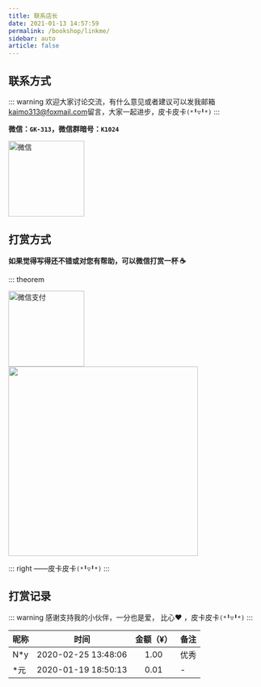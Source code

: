```yaml
---
title: 联系店长
date: 2021-01-13 14:57:59
permalink: /bookshop/linkme/
sidebar: auto
article: false
---
```


## 联系方式

::: warning
欢迎大家讨论交流，有什么意见或者建议可以发我邮箱[kaimo313@foxmail.com](mailto:kaimo313@foxmail.com)留言，大家一起进步，皮卡皮卡`(*╹▽╹*)`
:::

**微信：`GK-313`，微信群暗号：`K1024`**

<img width="150" src='/blogs/img/mm_qrcode.png' alt="微信"/>

## 打赏方式

**如果觉得写得还不错或对您有帮助，可以微信打赏一杯 :coffee:**

::: theorem

<img width="150" src='/blogs/img/mm_facetoface_collect_qrcode.png' alt="微信支付"/>
<img width="375" src="/blogs/img/pikapika.jpg"/>

::: right
——皮卡皮卡`(*╹▽╹*)`
:::

## 打赏记录

::: warning
感谢支持我的小伙伴，一分也是爱， 比心:heart: ，皮卡皮卡`(*╹▽╹*)`
:::

昵称 | 时间 | 金额（¥）| 备注
-- | :--: | :--: |--
N*y | 2020-02-25 13:48:06 | 1.00 | 优秀
*元 | 2020-01-19 18:50:13 | 0.01 | -
